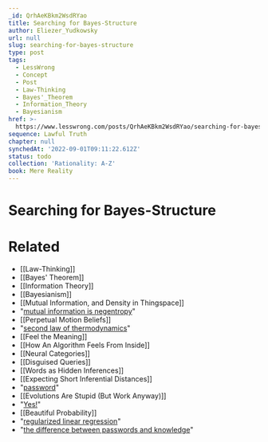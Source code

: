```yaml
---
_id: QrhAeKBkm2WsdRYao
title: Searching for Bayes-Structure
author: Eliezer_Yudkowsky
url: null
slug: searching-for-bayes-structure
type: post
tags:
  - LessWrong
  - Concept
  - Post
  - Law-Thinking
  - Bayes'_Theorem
  - Information_Theory
  - Bayesianism
href: >-
  https://www.lesswrong.com/posts/QrhAeKBkm2WsdRYao/searching-for-bayes-structure
sequence: Lawful Truth
chapter: null
synchedAt: '2022-09-01T09:11:22.612Z'
status: todo
collection: 'Rationality: A-Z'
book: Mere Reality
---
```


# Searching for Bayes-Structure


# Related

- [[Law-Thinking]]
- [[Bayes' Theorem]]
- [[Information Theory]]
- [[Bayesianism]]
- [[Mutual Information, and Density in Thingspace]]
- "[mutual information is negentropy](/lw/o5/the_second_law_of_thermodynamics_and_engines_of/)"
- [[Perpetual Motion Beliefs]]
- "[second law of thermodynamics](/lw/o5/the_second_law_of_thermodynamics_and_engines_of/)"
- [[Feel the Meaning]]
- [[How An Algorithm Feels From Inside]]
- [[Neural Categories]]
- [[Disguised Queries]]
- [[Words as Hidden Inferences]]
- [[Expecting Short Inferential Distances]]
- "[password](/lw/iq/guessing_the_teachers_password/)"
- [[Evolutions Are Stupid (But Work Anyway)]]
- "[Yes!](http://www.youtube.com/watch?v=2T1LIrzsgqA)"
- [[Beautiful Probability]]
- "[regularized linear regression](http://en.wikipedia.org/wiki/Tikhonov_regularization#Bayesian_interpretation)"
- "[the difference between passwords and knowledge](/lw/iq/guessing_the_teachers_password/)"